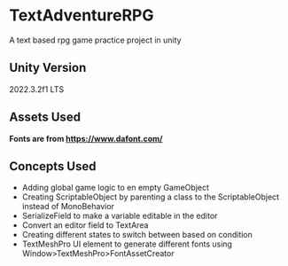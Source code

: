# TextAdventureRPG
A text based rpg game practice project in unity

## Unity Version
2022.3.2f1 LTS

## Assets Used
**Fonts are from https://www.dafont.com/**

## Concepts Used
- Adding global game logic to en empty GameObject
- Creating ScriptableObject by parenting a class to the ScriptableObject instead of MonoBehavior
- SerializeField to make a variable editable in the editor
- Convert an editor field to TextArea
- Creating different states to switch between based on condition
- TextMeshPro UI element to generate different fonts using Window>TextMeshPro>FontAssetCreator
